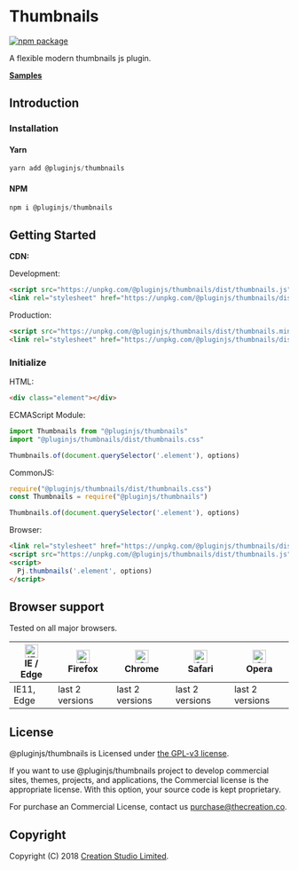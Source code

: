 # Thumbnails

[![npm package](https://img.shields.io/npm/v/@pluginjs/thumbnails.svg)](https://www.npmjs.com/package/@pluginjs/thumbnails)

A flexible modern thumbnails js plugin.

**[Samples](https://codesandbox.io/s/github/pluginjs/pluginjs/tree/master/modules/thumbnails/samples)**

## Introduction
### Installation

#### Yarn

```javascript
yarn add @pluginjs/thumbnails
```

#### NPM

```javascript
npm i @pluginjs/thumbnails
```

## Getting Started

**CDN:**

Development:

```html
<script src="https://unpkg.com/@pluginjs/thumbnails/dist/thumbnails.js"></script>
<link rel="stylesheet" href="https://unpkg.com/@pluginjs/thumbnails/dist/thumbnails.css">
```

Production:

```html
<script src="https://unpkg.com/@pluginjs/thumbnails/dist/thumbnails.min.js"></script>
<link rel="stylesheet" href="https://unpkg.com/@pluginjs/thumbnails/dist/thumbnails.min.css">
```

### Initialize

HTML:

```html
<div class="element"></div>
```

ECMAScript Module:

```javascript
import Thumbnails from "@pluginjs/thumbnails"
import "@pluginjs/thumbnails/dist/thumbnails.css"

Thumbnails.of(document.querySelector('.element'), options)
```

CommonJS:

```javascript
require("@pluginjs/thumbnails/dist/thumbnails.css")
const Thumbnails = require("@pluginjs/thumbnails")

Thumbnails.of(document.querySelector('.element'), options)
```

Browser:

```html
<link rel="stylesheet" href="https://unpkg.com/@pluginjs/thumbnails/dist/thumbnails.css">
<script src="https://unpkg.com/@pluginjs/thumbnails/dist/thumbnails.js"></script>
<script>
  Pj.thumbnails('.element', options)
</script>
```

## Browser support

Tested on all major browsers.

| [<img src="https://raw.githubusercontent.com/alrra/browser-logos/master/src/edge/edge_48x48.png" alt="IE / Edge" width="24px" height="24px" />](http://godban.github.io/browsers-support-badges/)</br>IE / Edge | [<img src="https://raw.githubusercontent.com/alrra/browser-logos/master/src/firefox/firefox_48x48.png" alt="Firefox" width="24px" height="24px" />](http://godban.github.io/browsers-support-badges/)</br>Firefox | [<img src="https://raw.githubusercontent.com/alrra/browser-logos/master/src/chrome/chrome_48x48.png" alt="Chrome" width="24px" height="24px" />](http://godban.github.io/browsers-support-badges/)</br>Chrome | [<img src="https://raw.githubusercontent.com/alrra/browser-logos/master/src/safari/safari_48x48.png" alt="Safari" width="24px" height="24px" />](http://godban.github.io/browsers-support-badges/)</br>Safari | [<img src="https://raw.githubusercontent.com/alrra/browser-logos/master/src/opera/opera_48x48.png" alt="Opera" width="24px" height="24px" />](http://godban.github.io/browsers-support-badges/)</br>Opera |
| --------- | --------- | --------- | --------- | --------- |
| IE11, Edge| last 2 versions| last 2 versions| last 2 versions| last 2 versions|

## License

@pluginjs/thumbnails is Licensed under [the GPL-v3 license](LICENSE).

If you want to use @pluginjs/thumbnails project to develop commercial sites, themes, projects, and applications, the Commercial license is the appropriate license. With this option, your source code is kept proprietary.

For purchase an Commercial License, contact us purchase@thecreation.co.

## Copyright

Copyright (C) 2018 [Creation Studio Limited](creationstudio.com).